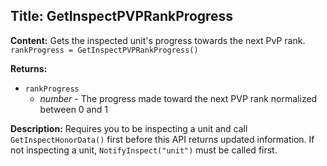 ## Title: GetInspectPVPRankProgress

**Content:**
Gets the inspected unit's progress towards the next PvP rank.
`rankProgress = GetInspectPVPRankProgress()`

**Returns:**
- `rankProgress`
  - *number* - The progress made toward the next PVP rank normalized between 0 and 1

**Description:**
Requires you to be inspecting a unit and call `GetInspectHonorData()` first before this API returns updated information.
If not inspecting a unit, `NotifyInspect("unit")` must be called first.